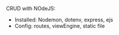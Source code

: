 CRUD with NOdeJS: 
  + Installed: Nodemon, dotenv, express, ejs
  + Config: routes, viewEngine, static file
